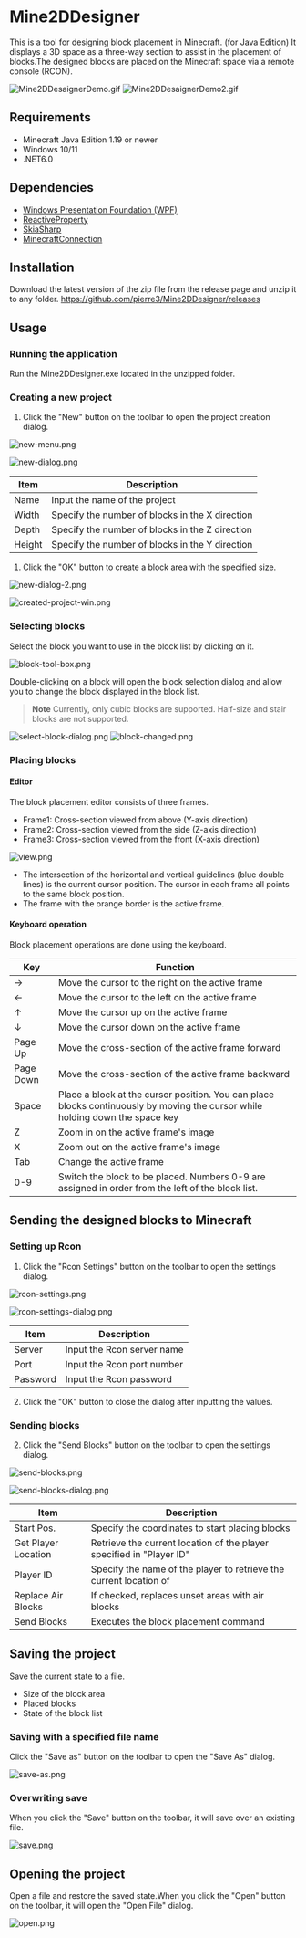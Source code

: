 # Mine2DDesigner
This is a tool for designing block placement in Minecraft. (for Java Edition)
It displays a 3D space as a three-way section to assist in the placement of blocks.The designed blocks are placed on the Minecraft space via a remote console (RCON).

![Mine2DDesaignerDemo.gif](./images/Mine2DDesaignerDemo.gif)
![Mine2DDesaignerDemo2.gif](./images/Mine2DDesaignerDemo2.gif)

## Requirements
- Minecraft Java Edition 1.19 or newer
- Windows 10/11
- .NET6.0


## Dependencies
- [Windows Presentation Foundation (WPF)](https://github.com/dotnet/wpf)
- [ReactiveProperty](https://github.com/runceel/ReactiveProperty)
- [SkiaSharp](https://github.com/mono/SkiaSharp)
- [MinecraftConnection](https://github.com/takunology/MinecraftConnection)

## Installation
Download the latest version of the zip file from the release page and unzip it to any folder.
https://github.com/pierre3/Mine2DDesigner/releases

## Usage

### Running the application

Run the Mine2DDesigner.exe located in the unzipped folder.

### Creating a new project

1. Click the "New" button on the toolbar to open the project creation dialog.
   
![new-menu.png](./images/new-menu.png)

![new-dialog.png](./images/new-dialog.png)

|Item|Description|
|--|--|
|Name|Input the name of the project|
|Width|Specify the number of blocks in the X direction|
|Depth|Specify the number of blocks in the Z direction|
|Height|Specify the number of blocks in the Y direction|


1. Click the "OK" button to create a block area with the specified size.
   
![new-dialog-2.png](./images/new-dialog-2.png)

![created-project-win.png](./images/created-project-win.png)

### Selecting blocks

Select the block you want to use in the block list by clicking on it.

![block-tool-box.png](./images/block-tool-box.png)

Double-clicking on a block will open the block selection dialog and allow you to change the block displayed in the block list.

> **Note**
> Currently, only cubic blocks are supported. Half-size and stair blocks are not supported.


![select-block-dialog.png](./images/select-block-dialog.png)
![block-changed.png](./images/block-changed.png)


### Placing blocks

#### Editor
The block placement editor consists of three frames.

- Frame1: Cross-section viewed from above (Y-axis direction)
- Frame2: Cross-section viewed from the side (Z-axis direction)
- Frame3: Cross-section viewed from the front (X-axis direction)


![view.png](./images/view.png)

- The intersection of the horizontal and vertical guidelines (blue double lines) is the current cursor position. The cursor in each frame all points to the same block position.
- The frame with the orange border is the active frame.

#### Keyboard operation

Block placement operations are done using the keyboard.

|Key|Function|
|--|--|
|→|Move the cursor to the right on the active frame|
|←|Move the cursor to the left on the active frame|
|↑|Move the cursor up on the active frame|
|↓|Move the cursor down on the active frame|
|Page Up|Move the cross-section of the active frame forward|
|Page Down|Move the cross-section of the active frame backward|
|Space|Place a block at the cursor position. You can place blocks continuously by moving the cursor while holding down the space key|
|Z|Zoom in on the active frame's image|
|X|Zoom out on the active frame's image|
|Tab|Change the active frame|
|0-9|Switch the block to be placed. Numbers 0-9 are assigned in order from the left of the block list.|



## Sending the designed blocks to Minecraft

### Setting up Rcon


1. Click the "Rcon Settings" button on the toolbar to open the settings dialog.

![rcon-settings.png](./images/rcon-settings.png)

![rcon-settings-dialog.png](./images/rcon-settings-dialog.png)

|Item|Description|
|--|--|
|Server|Input the Rcon server name|
|Port|Input the Rcon port number|
|Password|Input the Rcon password|

2. Click the "OK" button to close the dialog after inputting the values.

### Sending blocks

2. Click the "Send Blocks" button on the toolbar to open the settings dialog.
   
![send-blocks.png](./images/send-blocks.png)


![send-blocks-dialog.png](./images/send-blocks-dialog.png)

|Item|Description|
|--|--|
|Start Pos.|Specify the coordinates to start placing blocks|
|Get Player Location|Retrieve the current location of the player specified in "Player ID"|
|Player ID|Specify the name of the player to retrieve the current location of|
|Replace Air Blocks|If checked, replaces unset areas with air blocks|
|Send Blocks|Executes the block placement command|


## Saving the project

Save the current state to a file.

- Size of the block area
- Placed blocks
- State of the block list

### Saving with a specified file name

Click the "Save as" button on the toolbar to open the "Save As" dialog.

![save-as.png](./images/save-as.png)

### Overwriting save

When you click the "Save" button on the toolbar, it will save over an existing file.

![save.png](./images/save.png)


## Opening the project

Open a file and restore the saved state.When you click the "Open" button on the toolbar, it will open the "Open File" dialog.

![open.png](./images/open.png)
